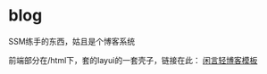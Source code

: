 # blog
SSM练手的东西，姑且是个博客系统

前端部分在/html下，套的layui的一套壳子，链接在此：
[闲言轻博客模板](https://fly.layui.com/store/layuiXianyan/)
